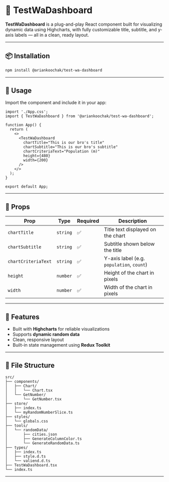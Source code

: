 # 🧪 TestWaDashboard

**TestWaDashboard** is a plug-and-play React component built for visualizing dynamic data using Highcharts, with fully customizable title, subtitle, and y-axis labels — all in a clean, ready layout.

---

## 📦 Installation

```bash
npm install @ariankoochak/test-wa-dashboard
```

---

## 🚀 Usage

Import the component and include it in your app:

```tsx
import './App.css';
import { TestWaDashboard } from '@ariankoochak/test-wa-dashboard';

function App() {
  return (
    <>
      <TestWaDashboard
        chartTitle="This is our bro's title"
        chartSubtitle="This is our bro's subtitle"
        chartCriteriaText="Population (m)"
        height={480}
        width={200}
      />
    </>
  );
}

export default App;
```

---

## 🧩 Props

| Prop              | Type     | Required | Description                              |
|-------------------|----------|----------|------------------------------------------|
| `chartTitle`      | `string` | ✅       | Title text displayed on the chart        |
| `chartSubtitle`   | `string` | ✅       | Subtitle shown below the title           |
| `chartCriteriaText` | `string` | ✅     | Y-axis label (e.g. `population`, `count`)|
| `height`          | `number` | ✅       | Height of the chart in pixels            |
| `width`           | `number` | ✅       | Width of the chart in pixels             |

---

## 🎨 Features

- Built with **Highcharts** for reliable visualizations
- Supports **dynamic random data**
- Clean, responsive layout
- Built-in state management using **Redux Toolkit**

---

## 📂 File Structure

```plaintext
src/
├── components/
│   ├── Chart/
│   │   └── Chart.tsx
│   └── GetNumber/
│       └── GetNumber.tsx
├── store/
│   ├── index.ts
│   └── myRandomNumberSlice.ts
├── styles/
│   └── globals.css
├── tools/
│   └── randomData/
│       ├── cities.json
│       ├── GenerateColumnColor.ts
│       └── GenerateRandomData.ts
├── types/
│   ├── index.ts
│   ├── style.d.ts
│   └── valiend.d.ts
├── TestWaDashboard.tsx
└── index.ts
```

---